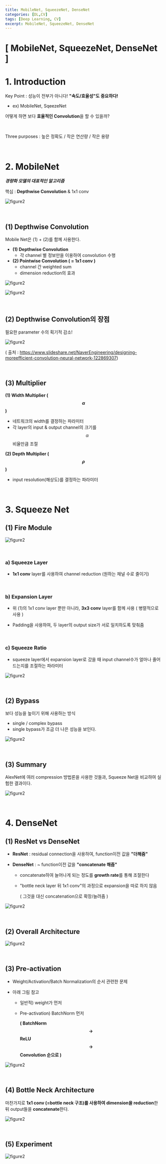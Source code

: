 ```yaml
---
title: MobileNet, SqueezeNet, DenseNet
categories: [DL,CV]
tags: [Deep Learning, CV]
excerpt: MobileNet, SqueezeNet, DenseNet
---
```


<script src="https://cdn.mathjax.org/mathjax/latest/MathJax.js?config=TeX-AMS-MML_HTMLorMML" type="text/javascript"></script>

# [ MobileNet, SqueezeNet, DenseNet  ]

# 1. Introduction

Key Point : 성능이 전부가 아니다! **"속도/효율성"도 중요하다!**

- ex) MobileNet, SqeezeNet

어떻게 하면 보다 **효율적인 Convolution**을 할 수 있을까?

<br>

Three purposes : 높은 정확도 / 작은 연산량 / 작은 용량

<br>

# 2. MobileNet

***경량화 모델의 대표적인 알고리즘***

핵심 : **Depthwise Convolution** & 1x1 conv

![figure2](/assets/img/cv/cv38.png)

<br>

## (1) Depthwise Convolution

Mobile Net은 (1) + (2)를 함께 사용한다.

- **(1) Depthwise Convolution**
  - 각 channel 별 정보만을 이용하여 convolution 수행
- **(2) Pointwise Convolution ( = 1x1 conv )**
  - channel 간 weighted sum
  - dimension reduction의 효과

![figure2](/assets/img/cv/cv39.png)

![figure2](/assets/img/cv/cv40.png)

<br>

## (2) Depthwise Convolution의 장점

필요한 parameter 수의 획기적 감소!

![figure2](/assets/img/cv/cv41.png)

( 출처 : https://www.slideshare.net/NaverEngineering/designing-moreefficient-convolution-neural-network-122869307)

<br>

## (3) Multiplier

**(1) Width Multiplier ($$\alpha$$)**

- 네트워크의 width를 결정하는 파라미터
- 각 layer의 input & output channel의 크기를 $$\alpha$$ 비율만큼 조절

**(2) Depth Multiplier ($$\rho$$ )**

- input resolution(해상도)를 결정하는 파라미터

<br>

# 3. Squeeze Net

## (1) Fire Module

![figure2](/assets/img/cv/cv42.png)

<br>

### a) Squeeze Layer

- **1x1 conv** layer를 사용하여 channel reduction (원하는 채널 수로 줄이기)

<br>

### b) Expansion Layer

- 위 (1)의 1x1 conv layer 뿐만 아니라, **3x3 conv** layer를 함께 사용 ( 병렬적으로 사용 )

- Padding을 사용하여, 두 layer의 output size가 서로 일치하도록 맞춰줌

<br>

### c) Squeeze Ratio

- squeeze layer에서 expansion layer로 갔을 때 input channel수가 얼마나 줄어드는지를 조절하는 파라미터

![figure2](/assets/img/cv/cv43.png)

<br>

## (2) Bypass

보다 성능을 높이기 위해 사용하는 방식

- single / complex bypass
- single bypass가 조금 더 나은 성능을 보인다.

![figure2](/assets/img/cv/cv45.png)

<br>

## (3) Summary

AlexNet에 여러 compression 방법론을 사용한 것들과, Squeeze Net을 비교하여 실험한 결과이다.

![figure2](/assets/img/cv/cv44.png)

<br>

# 4. DenseNet

## (1) ResNet vs DenseNet

- **ResNet** : residual connection을 사용하여, function이전 값을 **"더해줌"**

- **DenseNet** : ~ function이전 값을 **"concatenate 해줌"**

  - concatenate하여 늘어나게 되는 정도를 **growth rate**를 통해 조절한다

  - "bottle neck layer 뒤 1x1 conv"의 과정으로 expansion을 따로 하지 않음

    ( 그것을 대신 concatenation으로 확장/늘려줌 )

![figure2](/assets/img/cv/cv47.png)

<br>

## (2) Overall Architecture

![figure2](/assets/img/cv/cv46.png)

<br>

## (3) Pre-activation

- Weight/Activation/Batch Normalization의 순서 관련한 문제

- 아래 그림 참고

  - 일반적) weight가 먼저

  - Pre-activation) BatchNorm 먼저

    **( BatchNorm $$\rightarrow$$ ReLU $$\rightarrow$$ Convolution 순으로 )**

![figure2](/assets/img/cv/cv48.png)

<br>

## (4) Bottle Neck Architecture

마찬가지로 **1x1 conv (=bottle neck 구조)를 사용하여 dimension을 reduction**한 뒤 output들을 **concatenate**한다.

![figure2](/assets/img/cv/cv49.png)

<br>

## (5) Experiment

![figure2](/assets/img/cv/cv50.png)

